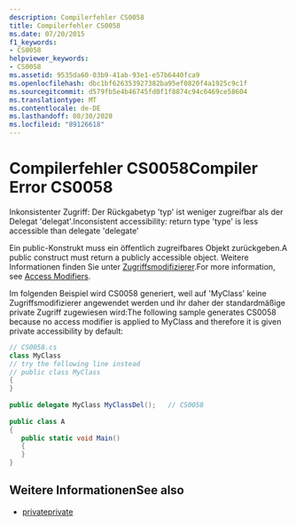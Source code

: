 ```yaml
---
description: Compilerfehler CS0058
title: Compilerfehler CS0058
ms.date: 07/20/2015
f1_keywords:
- CS0058
helpviewer_keywords:
- CS0058
ms.assetid: 9535da60-03b9-41ab-93e1-e57b6440fca9
ms.openlocfilehash: dbc1bf626353927382ba95ef0820f4a1925c9c1f
ms.sourcegitcommit: d579fb5e4b46745fd0f1f8874c94c6469ce58604
ms.translationtype: MT
ms.contentlocale: de-DE
ms.lasthandoff: 08/30/2020
ms.locfileid: "89126618"
---
```

# <a name="compiler-error-cs0058"></a><span data-ttu-id="ff2ba-103">Compilerfehler CS0058</span><span class="sxs-lookup"><span data-stu-id="ff2ba-103">Compiler Error CS0058</span></span>
<span data-ttu-id="ff2ba-104">Inkonsistenter Zugriff: Der Rückgabetyp 'typ' ist weniger zugreifbar als der Delegat 'delegat'.</span><span class="sxs-lookup"><span data-stu-id="ff2ba-104">Inconsistent accessibility: return type 'type' is less accessible than delegate 'delegate'</span></span>  
  
 <span data-ttu-id="ff2ba-105">Ein public-Konstrukt muss ein öffentlich zugreifbares Objekt zurückgeben.</span><span class="sxs-lookup"><span data-stu-id="ff2ba-105">A public construct must return a publicly accessible object.</span></span> <span data-ttu-id="ff2ba-106">Weitere Informationen finden Sie unter [Zugriffsmodifizierer](../programming-guide/classes-and-structs/access-modifiers.md).</span><span class="sxs-lookup"><span data-stu-id="ff2ba-106">For more information, see [Access Modifiers](../programming-guide/classes-and-structs/access-modifiers.md).</span></span>  
  
 <span data-ttu-id="ff2ba-107">Im folgenden Beispiel wird CS0058 generiert, weil auf 'MyClass' keine Zugriffsmodifizierer angewendet werden und ihr daher der standardmäßige private Zugriff zugewiesen wird:</span><span class="sxs-lookup"><span data-stu-id="ff2ba-107">The following sample generates CS0058 because no access modifier is applied to MyClass and therefore it is given private accessibility by default:</span></span>  
  
```csharp  
// CS0058.cs  
class MyClass  
// try the following line instead  
// public class MyClass  
{  
}  
  
public delegate MyClass MyClassDel();   // CS0058  
  
public class A  
{  
   public static void Main()  
   {  
   }  
}  
```  
  
## <a name="see-also"></a><span data-ttu-id="ff2ba-108">Weitere Informationen</span><span class="sxs-lookup"><span data-stu-id="ff2ba-108">See also</span></span>

- [<span data-ttu-id="ff2ba-109">private</span><span class="sxs-lookup"><span data-stu-id="ff2ba-109">private</span></span>](../language-reference/keywords/private.md)
